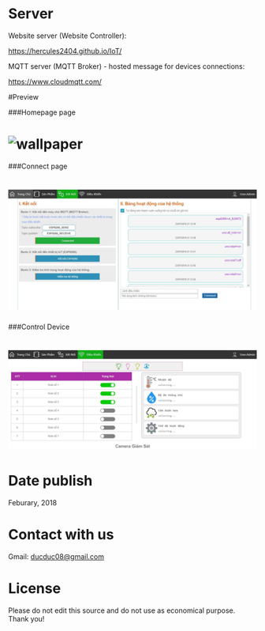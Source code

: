 

# Server

Website server (Website Controller): 

https://hercules2404.github.io/IoT/ 


MQTT server (MQTT Broker) - hosted message for devices connections: 

https://www.cloudmqtt.com/


#Preview

###Homepage page

![wallpaper](https://github.com/Hercules2404/IoT/blob/master/Preview/hompage.JPG)
=======

###Connect page

![wallpaper](https://github.com/Hercules2404/IoT/blob/master/Preview/connect.JPG)
=======

###Control Device

![wallpaper](https://github.com/Hercules2404/IoT/blob/master/Preview/control.JPG)
=======

# Date publish

Feburary, 2018



# Contact with us

Gmail: ducduc08@gmail.com



# License

Please do not edit this source and do not use as economical purpose. Thank you!

